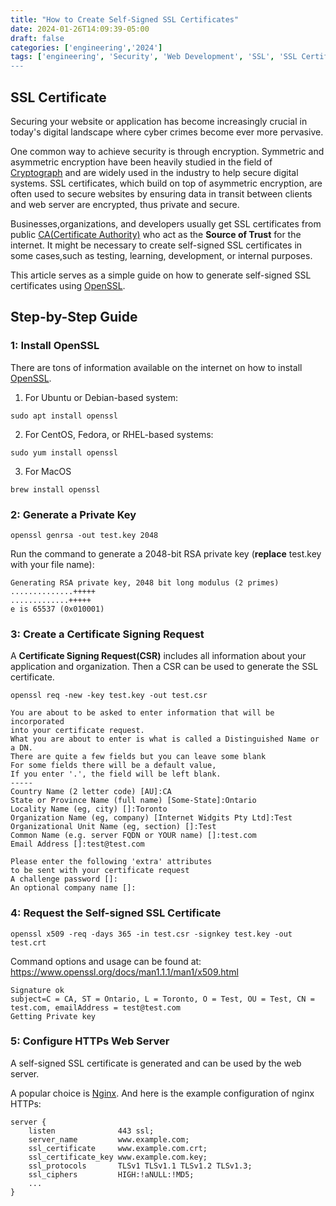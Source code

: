 ```yaml
---
title: "How to Create Self-Signed SSL Certificates"  
date: 2024-01-26T14:09:39-05:00  
draft: false  
categories: ['engineering','2024']  
tags: ['engineering', 'Security', 'Web Development', 'SSL', 'SSL Certificate',  'Self-Signed SSL Certificate', HTTPS']  
---
```


## SSL Certificate 

Securing your website or application has become increasingly crucial in today's
digital landscape where cyber crimes become ever more pervasive.  

One common way to achieve security is through encryption.  Symmetric and asymmetric encryption have been
heavily studied in the field of [Cryptograph](https://en.wikipedia.org/wiki/Cryptography) and are widely used in the industry to help
secure digital systems. SSL certificates, which build on top of asymmetric encryption, 
are often used to secure websites by ensuring data in transit between clients and web
server are encrypted, thus private and secure. 

Businesses,organizations, and developers usually get SSL certificates from public [CA(Certificate Authority)](https://en.wikipedia.org/wiki/Certificate_authority) who act 
as the **Source of Trust** for the internet. It might be necessary to create self-signed SSL certificates in some cases,such as testing, 
learning, development, or internal purposes. 

This article serves as a simple guide on how to generate self-signed SSL certificates using [OpenSSL](https://www.openssl.org/).

## Step-by-Step Guide

### 1: Install OpenSSL

There are tons of information available on the internet on how to install [OpenSSL](https://www.openssl.org/).

1. For Ubuntu or Debian-based system:
```shell
sudo apt install openssl
```
2. For CentOS, Fedora, or RHEL-based systems:
```shell
sudo yum install openssl
```
3. For MacOS
```shell
brew install openssl
```

### 2: Generate a Private Key
```shell
openssl genrsa -out test.key 2048 
```
Run the command to generate a 2048-bit RSA private key (**replace** test.key with your file name):
```shell
Generating RSA private key, 2048 bit long modulus (2 primes)
..............+++++
.............+++++
e is 65537 (0x010001)
```

### 3: Create a Certificate Signing Request
A **Certificate Signing Request(CSR)** includes all information about your application
and organization.  Then a CSR can be used to generate the SSL certificate.

```shell
openssl req -new -key test.key -out test.csr
```
```shell
You are about to be asked to enter information that will be incorporated
into your certificate request.
What you are about to enter is what is called a Distinguished Name or a DN.
There are quite a few fields but you can leave some blank
For some fields there will be a default value,
If you enter '.', the field will be left blank.
-----
Country Name (2 letter code) [AU]:CA
State or Province Name (full name) [Some-State]:Ontario 
Locality Name (eg, city) []:Toronto 
Organization Name (eg, company) [Internet Widgits Pty Ltd]:Test 
Organizational Unit Name (eg, section) []:Test 
Common Name (e.g. server FQDN or YOUR name) []:test.com 
Email Address []:test@test.com

Please enter the following 'extra' attributes
to be sent with your certificate request
A challenge password []:
An optional company name []:
```

### 4: Request the Self-signed SSL Certificate
```shell
openssl x509 -req -days 365 -in test.csr -signkey test.key -out test.crt
```

Command options and usage can be found at:  https://www.openssl.org/docs/man1.1.1/man1/x509.html

```shell
Signature ok
subject=C = CA, ST = Ontario, L = Toronto, O = Test, OU = Test, CN = test.com, emailAddress = test@test.com
Getting Private key
```


### 5: Configure HTTPs Web Server

A self-signed SSL certificate is generated and can be used by the web server. 

A popular choice is [Nginx](https://nginx.org/en/docs/http/configuring_https_servers.html).  And here is the example configuration of nginx HTTPs: 
```shell
server {
    listen              443 ssl;
    server_name         www.example.com;
    ssl_certificate     www.example.com.crt;
    ssl_certificate_key www.example.com.key;
    ssl_protocols       TLSv1 TLSv1.1 TLSv1.2 TLSv1.3;
    ssl_ciphers         HIGH:!aNULL:!MD5;
    ...
}
```

